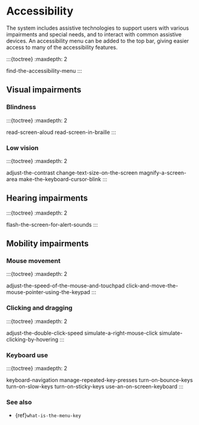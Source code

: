 # Accessibility

The system includes assistive technologies to support users with various impairments and special needs, and to interact with common assistive devices. An accessibility menu can be added to the top bar, giving easier access to many of the accessibility features.

:::{toctree}
:maxdepth: 2

find-the-accessibility-menu
:::

## Visual impairments

### Blindness

:::{toctree}
:maxdepth: 2

read-screen-aloud
read-screen-in-braille
:::

### Low vision

:::{toctree}
:maxdepth: 2

adjust-the-contrast
change-text-size-on-the-screen
magnify-a-screen-area
make-the-keyboard-cursor-blink
:::

## Hearing impairments

:::{toctree}
:maxdepth: 2

flash-the-screen-for-alert-sounds
:::


## Mobility impairments

### Mouse movement

:::{toctree}
:maxdepth: 2

adjust-the-speed-of-the-mouse-and-touchpad
click-and-move-the-mouse-pointer-using-the-keypad
:::

### Clicking and dragging

:::{toctree}
:maxdepth: 2

adjust-the-double-click-speed
simulate-a-right-mouse-click
simulate-clicking-by-hovering
:::

### Keyboard use

:::{toctree}
:maxdepth: 2

keyboard-navigation
manage-repeated-key-presses
turn-on-bounce-keys
turn-on-slow-keys
turn-on-sticky-keys
use-an-on-screen-keyboard
:::

### See also

* {ref}`what-is-the-menu-key`

